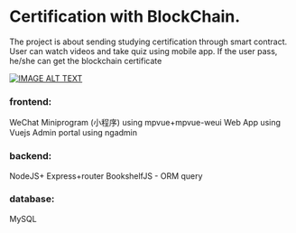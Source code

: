 # Certification with BlockChain. 
The project is about sending studying certification through smart contract. User can watch videos and take quiz using mobile app. If the user pass, he/she can get the blockchain certificate

[![IMAGE ALT TEXT](http://img.youtube.com/vi/NsX0ruGcncg/0.jpg)](http://www.youtube.com/watch?v=NsX0ruGcncg "Wechat mini program")

### frontend: 
WeChat Miniprogram (小程序) using mpvue+mpvue-weui
Web App using Vuejs
Admin portal using ngadmin

### backend:
NodeJS+ Express+router
BookshelfJS - ORM query

### database:
MySQL
